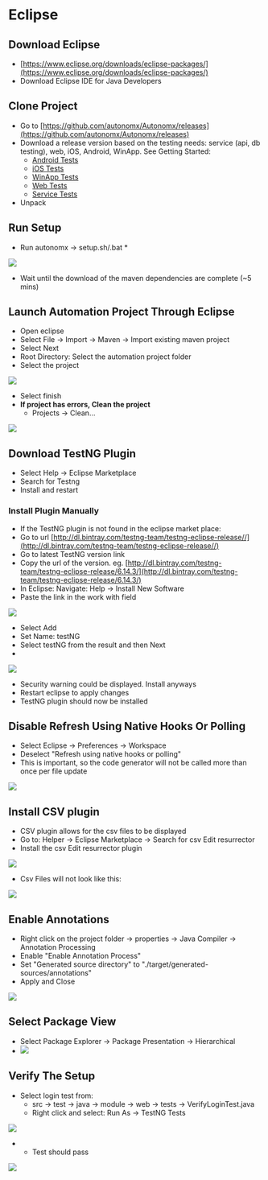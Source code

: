 # Eclipse

## Download Eclipse

* [https://www.eclipse.org/downloads/eclipse-packages/](https://www.eclipse.org/downloads/eclipse-packages/)
* Download Eclipse IDE for Java Developers

## Clone Project

* Go to [https://github.com/autonomx/Autonomx/releases](https://github.com/autonomx/Autonomx/releases)
* Download a release version based on the testing needs: service \(api, db testing\), web, iOS, Android, WinApp. See Getting Started:
  * [Android Tests](https://docs.autonomx.io/getting-started/android-tests)
  * [iOS Tests](https://docs.autonomx.io/getting-started/ios-tests)
  * [WinApp Tests](https://docs.autonomx.io/getting-started/winapp-tests)
  * [Web Tests](https://docs.autonomx.io/getting-started/web-tests)
  * [Service Tests](https://docs.autonomx.io/getting-started/service-tests)
* Unpack

## Run Setup

* Run autonomx -&gt; setup.sh/.bat
  * 

![](../../.gitbook/assets/image%20%2863%29.png)

* Wait until the download of the maven dependencies are complete \(~5 mins\)

## Launch Automation Project Through Eclipse

* Open eclipse
* Select File → Import → Maven → Import existing maven project
* Select Next
* Root Directory: Select the automation project folder
* Select the project

![](../../.gitbook/assets/image%20%28106%29.png)

* Select finish
* **If project has errors, Clean the project**
  * Projects -&gt; Clean...

![](../../.gitbook/assets/image%20%28100%29.png)

## Download TestNG Plugin

* Select Help -&gt; Eclipse Marketplace
* Search for Testng
* Install and restart



### Install Plugin Manually

* If the TestNG plugin is not found in the eclipse market place:
* Go to url [http://dl.bintray.com/testng-team/testng-eclipse-release//](http://dl.bintray.com/testng-team/testng-eclipse-release//)
* Go to latest TestNG version link
* Copy the url of the version. eg. [http://dl.bintray.com/testng-team/testng-eclipse-release/6.14.3/](http://dl.bintray.com/testng-team/testng-eclipse-release/6.14.3/)
* In Eclipse: Navigate: Help -&gt; Install New Software
* Paste the link in the work with field

![](../../.gitbook/assets/image%20%283%29.png)

* Select Add
* Set Name: testNG
* Select testNG from the result and then Next
* 
![](../../.gitbook/assets/image%20%2847%29.png)

* Security warning could be displayed. Install anyways
* Restart eclipse to apply changes
* TestNG plugin should now be installed

## Disable Refresh Using Native Hooks Or Polling

* Select Eclipse -&gt; Preferences -&gt; Workspace
* Deselect "Refresh using native hooks or polling"
* This is important, so the code generator will not be called more than once per file update

![](../../.gitbook/assets/image%20%2836%29.png)



## Install CSV plugin

* CSV plugin allows for the csv files to be displayed 
* Go to: Helper -&gt; Eclipse Marketplace -&gt; Search for csv Edit resurrector
* Install the csv Edit resurrector plugin

![](../../.gitbook/assets/image%20%2881%29.png)

* Csv Files will not look like this:

![](../../.gitbook/assets/image%20%2815%29.png)

## Enable Annotations

* Right click on the project folder -&gt; properties -&gt; Java Compiler -&gt; Annotation Processing
* Enable "Enable Annotation Process"
* Set "Generated source directory" to "./target/generated-sources/annotations"
* Apply and Close

![](../../.gitbook/assets/image%20%2865%29.png)

## Select Package View

* Select Package Explorer → Package Presentation → Hierarchical
* ![](../../.gitbook/assets/image%20%2884%29.png)

## Verify The Setup

* Select login test from:
  * src → test → java → module -&gt; web -&gt; tests → VerifyLoginTest.java
  * Right click and select: Run As → TestNG Tests

![](../../.gitbook/assets/image%20%2849%29.png)

* * Test should pass

![](../../.gitbook/assets/image%20%2826%29.png)

